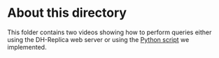 # About this directory
This folder contains two videos showing how to perform queries either using the DH-Replica web server or using the [Python script](https://github.com/e-bug/bilderatlas/blob/master/bots/search-images-excel/searchImagesExcel.py) we implemented.
